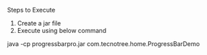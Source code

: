 Steps to Execute

1. Create a jar file 
2. Execute using below command 

java -cp progressbarpro.jar com.tecnotree.home.ProgressBarDemo

